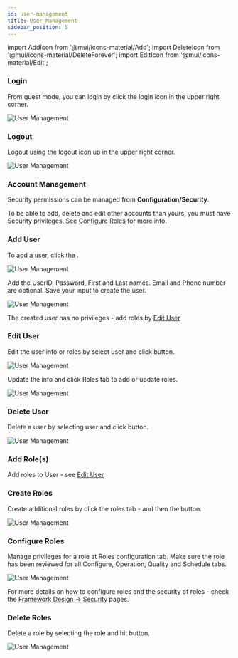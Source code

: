 ```yaml
---
id: user-management
title: User Management
sidebar_position: 5
---
```


import AddIcon from '@mui/icons-material/Add';
import DeleteIcon from '@mui/icons-material/DeleteForever';
import EditIcon from '@mui/icons-material/Edit';


### Login
From guest mode, you can login by click the login icon in the upper right corner.

![User Management](/img/UMLogin.png)


### Logout
Logout using the logout icon up in the upper right corner.

![User Management](/img/UMLogout.png)


### Account Management
Security permissions can be managed from **Configuration/Security**.

To be able to add, delete and edit other accounts than yours, you must have Security privileges.  See [Configure Roles](#configure-roles) for more info.

### Add User
To add a user, click the <AddIcon fontSize="small" />.

![User Management](/img/UMAddUser.png)


Add the UserID, Password, First and Last names.  Email and Phone number are optional.  Save your input to create the user.

![User Management](/img/UMAddUser2.png)

The created user has no privileges - add roles by [Edit User](#edit-user)


### Edit User
Edit the user info or roles by select user and click <EditIcon fontSize="small" /> button.

![User Management](/img/UMEditUser.png)


Update the info and click Roles tab to add or update roles.

![User Management](/img/UMAddUserRole.png)


### Delete User
Delete a user by selecting user and click <DeleteIcon fontSize="small" /> button.

![User Management](/img/UMDeleteUser.png)


### Add Role(s)
Add roles to User - see [Edit User](#edit-user)


### Create Roles
Create additional roles by click the roles tab - and then the <AddIcon fontSize="small" /> button.   

![User Management](/img/UMCreateUserRole.png)


### Configure Roles
Manage privileges for a role at Roles configuration tab.  Make sure the role has been reviewed for all Configure, Operation, Quality and Schedule tabs.

![User Management](/img/UMConfigureRoles.png)

For more details on how to configure roles and the security of roles - check the [Framework Design -> Security](/products/framework-design/security.md) pages.


### Delete Roles
Delete a role by selecting the role and hit <DeleteIcon fontSize="small" /> button.

![User Management](/img/UMDeleteUserRole.png)
